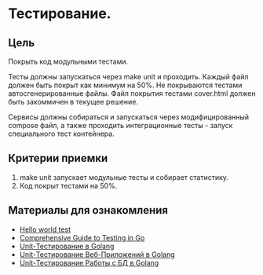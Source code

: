 # Тестирование.
## Цель
Покрыть код модульными тестами.

Тесты должны запускаться через make unit и проходить. Каждый файл должен быть покрыт как
минимум на 50%. Не покрываются тестами автосгенерированные файлы. Файл покрытия тестами
cover.html должен быть закоммичен в текущее решение.

Сервисы должны собираться и запускаться через модифицированный compose файл,
а также проходить интеграционные тесты - запуск специального тест контейнера.

## Критерии приемки

1. make unit запускает модульные тесты и собирает статистику.
2. Код покрыт тестами на 50%.

## Материалы для ознакомления

- [Hello world test](https://go.dev/doc/tutorial/add-a-test)
- [Comprehensive Guide to Testing in Go](https://blog.jetbrains.com/go/2022/11/22/comprehensive-guide-to-testing-in-go/)
- [Unit-Тестирование в Golang](https://www.youtube.com/watch?v=fMUNBJPhP6Y)
- [Unit-Тестирование Веб-Приложений в Golang](http://youtube.com/watch?v=Mvw5fbHGJFw)
- [Unit-Тестирование Работы с БД в Golang](http://youtube.com/watch?v=QJq3PZ1V-5Y)
